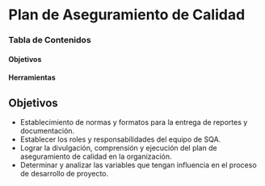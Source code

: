 # Plan de Aseguramiento de Calidad

### Tabla de Contenidos
#### Objetivos
#### Herramientas

## Objetivos
- Establecimiento de normas y formatos para la entrega de reportes y documentación.
- Establecer los roles y responsabilidades del equipo de SQA.
- Lograr la divulgación, comprensión y ejecución del plan de aseguramiento de calidad
en la organización.
- Determinar y analizar las variables que tengan influencia en el proceso de desarrollo
de proyecto.
